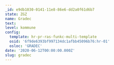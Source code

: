 ```yaml
---
_id: e9db1030-0141-11e8-86e6-dd2a0f61d6b7
state: ZGZ
name: Gradec
text:
level: kommune
config:
  template: hr-pr-ras-funkc-multi-template
  osid: '6f9de6393bf997134dc1afbb45096b76:hr-01'
  osloc: 'GRADEC'
date: '2020-06-12T00:00:00.000Z'
slug: gradec
---
```

